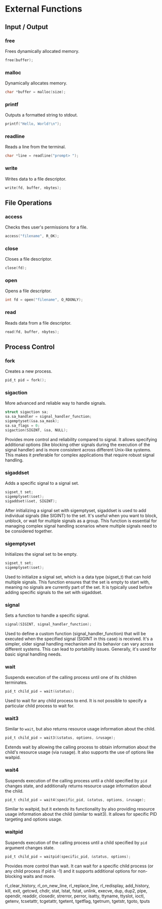 # External Functions

## Input / Output

### free

Frees dynamically allocated memory.

```c
free(buffer);
```

### malloc

Dynamically allocates memory.

```c
char *buffer = malloc(size);
```

### printf

Outputs a formatted string to stdout.

```c
printf("Hello, World!\n");
```

### readline

Reads a line from the terminal.

```c
char *line = readline("prompt> ");
```

### write

Writes data to a file descriptor.

```c
write(fd, buffer, nbytes);
```

## File Operations

### access

Checks thes user's permissions for a file.

```c
access("filename", R_OK);
```

### close

Closes a file descriptor.

```c
close(fd);
```

### open

Opens a file descriptor.

```c
int fd = open("filename", O_RDONLY);
```

### read

Reads data from a file descriptor.

```c
read(fd, buffer, nbytes);
```

## Process Control

### fork

Creates a new process.

```c
pid_t pid = fork();
```

### sigaction

More advanced and reliable way to handle signals.

```c
struct sigaction sa;
sa.sa_handler = signal_handler_function;
sigemptyset(&sa.sa_mask);
sa.sa_flags = 0;
sigaction(SIGINT, &sa, NULL);
```

Provides more control and reliability compared to signal. It allows specifying additional options (like blocking other signals during the execution of the signal handler) and is more consistent across different Unix-like systems. This makes it preferable for complex applications that require robust signal handling.

### sigaddset

Adds a specific signal to a signal set.

```c
sigset_t set;
sigemptyset(&set);
sigaddset(&set, SIGINT);
```

After initializing a signal set with sigemptyset, sigaddset is used to add individual signals (like SIGINT) to the set. It's useful when you want to block, unblock, or wait for multiple signals as a group. This function is essential for managing complex signal handling scenarios where multiple signals need to be considered together.

### sigemptyset

Initializes the signal set to be empty.

```c
sigset_t set;
sigemptyset(&set);
```

Used to initialize a signal set, which is a data type (sigset_t) that can hold multiple signals. This function ensures that the set is empty to start with, meaning no signals are currently part of the set. It is typically used before adding specific signals to the set with sigaddset.

### signal

Sets a function to handle a specific signal.

```c
signal(SIGINT, signal_handler_function);
```

Used to define a custom function (signal_handler_function) that will be executed when the specified signal (SIGINT in this case) is received. It's a simpler, older signal handling mechanism and its behavior can vary across different systems. This can lead to portability issues. Generally, it's used for basic signal handling needs.

### wait

Suspends execution of the calling process until one of its children terminates.

```c
pid_t child_pid = wait(&status);
```

Used to wait for any child process to end. It is not possible to specify a particular child process to wait for.

### wait3

Similar to `wait`, but also returns resource usage information about the child.

```c
pid_t child_pid = wait3(&status, options, &rusage);
```

Extends wait by allowing the calling process to obtain information about the child's resource usage (via rusage). It also supports the use of options like waitpid.

### wait4

Suspends execution of the calling process until a child specified by `pid` changes state, and additionally returns resource usage information about the child.

```c
pid_t child_pid = wait4(specific_pid, &status, options, &rusage);
```

Similar to waitpid, but it extends its functionality by also providing resource usage information about the child (similar to wait3). It allows for specific PID targeting and options usage.

### waitpid

Suspends execution of the calling process until a child specified by `pid` argument changes state.

```c
pid_t child_pid = waitpid(specific_pid, &status, options);
```
Provides more control than wait. It can wait for a specific child process (or any child process if pid is -1) and it supports additional options for non-blocking waits and more.


rl_clear_history, rl_on_new_line,
rl_replace_line, rl_redisplay, add_history,
kill, exit,
getcwd, chdir, stat, lstat, fstat, unlink, execve,
dup, dup2, pipe, opendir, readdir, closedir,
strerror, perror, isatty, ttyname, ttyslot, ioctl,
getenv, tcsetattr, tcgetattr, tgetent, tgetflag,
tgetnum, tgetstr, tgoto, tputs
